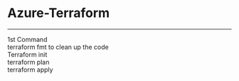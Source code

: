 # Azure-Terraform 
<hr>
1st Command <br>
terraform fmt to clean up the code  <br>
Terraform init<br>
terraform plan<br>
terraform apply<br>